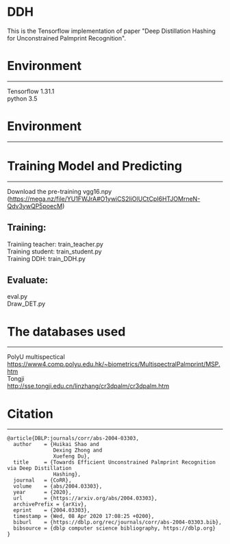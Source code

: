# DDH
This is the Tensorflow implementation of paper "Deep Distillation Hashing for Unconstrained Palmprint Recognition". 

# Environment
---------------
Tensorflow 1.31.1  
python 3.5

# Environment
---------------


# Training Model and Predicting
---------------

Download the pre-training vgg16.npy (https://mega.nz/file/YU1FWJrA#O1ywiCS2IiOlUCtCpI6HTJOMrneN-Qdv3ywQP5poecM)

## Training:  
  
Trainiing teacher: train_teacher.py  
Training student: train_student.py  
Training DDH: train_DDH.py  
  
## Evaluate:  
  
eval.py  
Draw_DET.py  

# The databases used
---------------
PolyU multispectical  
https://www4.comp.polyu.edu.hk/~biometrics/MultispectralPalmprint/MSP.htm  
Tongji  
http://sse.tongji.edu.cn/linzhang/cr3dpalm/cr3dpalm.htm  


# Citation
---------------
```
@article{DBLP:journals/corr/abs-2004-03303,
  author    = {Huikai Shao and
               Dexing Zhong and
               Xuefeng Du},
  title     = {Towards Efficient Unconstrained Palmprint Recognition via Deep Distillation
               Hashing},
  journal   = {CoRR},
  volume    = {abs/2004.03303},
  year      = {2020},
  url       = {https://arxiv.org/abs/2004.03303},
  archivePrefix = {arXiv},
  eprint    = {2004.03303},
  timestamp = {Wed, 08 Apr 2020 17:08:25 +0200},
  biburl    = {https://dblp.org/rec/journals/corr/abs-2004-03303.bib},
  bibsource = {dblp computer science bibliography, https://dblp.org}
}
```

